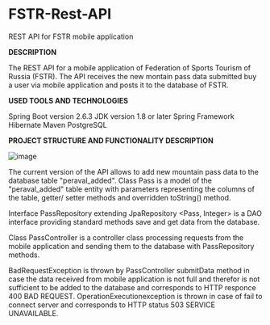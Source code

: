 # FSTR-Rest-API
REST API for FSTR mobile application

**DESCRIPTION**

The REST API for a mobile application of Federation of Sports Tourism of Russia (FSTR).
The API receives the new montain pass data submitted buy a user via mobile application and posts it to the database of FSTR.

**USED TOOLS AND TECHNOLOGIES**

Spring Boot version 2.6.3
JDK version 1.8 or later
Spring Framework
Hibernate
Maven
PostgreSQL

**PROJECT STRUCTURE AND FUNCTIONALITY DESCRIPTION**

![image](https://user-images.githubusercontent.com/90723839/155845799-292701b8-72f0-472d-a4a6-a99b6c3f7d4e.png)

The current version of the API allows to add new mountain pass data to the database table "peraval_added".
Class Pass is a model of the "peraval_added" table entity with parameters representing the columns of the table, getter/ setter methods and overridden toString() method.

Interface PassRepository extending JpaRepository <Pass, Integer> is a DAO interface providing standard methods save and get data from the database.

Class PassController is a controller class processing requests from the mobile application and sending them to the database with PassRepository methods.

BadRequestException is thrown by PassController submitData method in case the data received from mobile application is not full and therefor is not sufficient to be added
to the database and corresponds to HTTP responce 400 BAD REQUEST.
OperationExecutionexception is thrown in case of fail to connect server and corresponds to HTTP status 503 SERVICE UNAVAILABLE.

